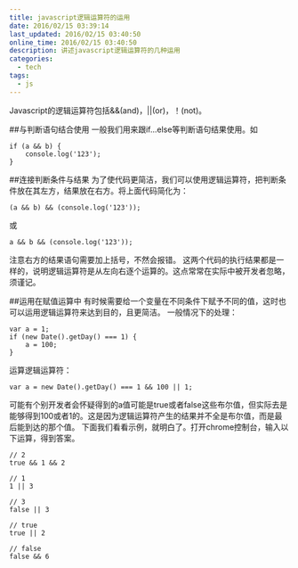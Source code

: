 ```yaml
---
title: javascript逻辑运算符的运用
date: 2016/02/15 03:39:14
last_updated: 2016/02/15 03:40:50
online_time: 2016/02/15 03:40:50
description: 讲述javascript逻辑运算符的几种运用
categories:
  - tech
tags:
  - js
---
```


Javascript的逻辑运算符包括&&(and)，||(or)，！(not)。

##与判断语句结合使用
一般我们用来跟if...else等判断语句结果使用。如
```
if (a && b) {
	console.log('123');
}
```

##连接判断条件与结果
为了使代码更简洁，我们可以使用逻辑运算符，把判断条件放在其左方，结果放在右方。将上面代码简化为：
```
(a && b) && (console.log('123'));
```
或
```
a && b && (console.log('123'));
```
注意右方的结果语句需要加上括号，不然会报错。
这两个代码的执行结果都是一样的，说明逻辑运算符是从左向右逐个运算的。这点常常在实际中被开发者忽略，须谨记。

##运用在赋值运算中
有时候需要给一个变量在不同条件下赋予不同的值，这时也可以运用逻辑运算符来达到目的，且更简洁。
一般情况下的处理：
```
var a = 1;
if (new Date().getDay() === 1) {
	a = 100;
}
```
运算逻辑运算符：
```
var a = new Date().getDay() === 1 && 100 || 1;
```
可能有个别开发者会怀疑得到的a值可能是true或者false这些布尔值，但实际去是能够得到100或者1的。这是因为逻辑运算符产生的结果并不全是布尔值，而是最后能到达的那个值。
下面我们看看示例，就明白了。打开chrome控制台，输入以下运算，得到答案。
```
// 2
true && 1 && 2

// 1
1 || 3

// 3
false || 3

// true
true || 2

// false
false && 6
```
